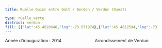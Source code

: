 ```yaml
---
title: Ruelle Quinn entre Galt / Gordon / Verdun (Ouest)

type: ruelle_verte
district: verdun
fill: [{"lat":45.4620646,"lng":-73.571974},{"lat":45.4612594,"lng":-73.5720384},{"lat":45.4617297,"lng":-73.5720062},{"lat":45.4617674,"lng":-73.5732186}]
---
```


Année d'inauguration : 2014                            Arrondissement de Verdun